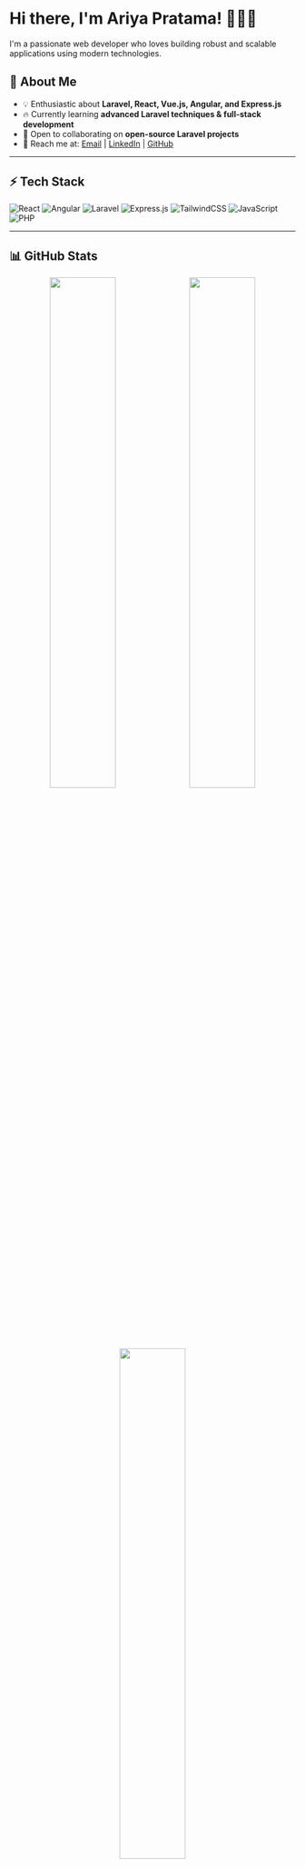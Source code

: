 # Hi there, I'm Ariya Pratama! 🚀👨‍💻

I'm a passionate web developer who loves building robust and scalable applications using modern technologies.

## 👀 About Me  
- 💡 Enthusiastic about **Laravel, React, Vue.js, Angular, and Express.js**  
- 🔥 Currently learning **advanced Laravel techniques & full-stack development**  
- 🤝 Open to collaborating on **open-source Laravel projects**  
- 📩 Reach me at: [Email](mailto:ariyapratamaadjienugroho@gmail.com) | [LinkedIn](https://www.linkedin.com/in/ariya-pratama-01b873217/) | [GitHub](https://github.com/ariyapratma)

---

## ⚡ Tech Stack  
![React](https://img.shields.io/badge/React-20232A?style=for-the-badge&logo=react&logoColor=61DAFB)
![Angular](https://img.shields.io/badge/Angular-DD0031?style=for-the-badge&logo=angular&logoColor=white)
![Laravel](https://img.shields.io/badge/Laravel-F55247?style=for-the-badge&logo=laravel&logoColor=white)
![Express.js](https://img.shields.io/badge/Express.js-000000?style=for-the-badge&logo=express&logoColor=white)
![TailwindCSS](https://img.shields.io/badge/TailwindCSS-38B2AC?style=for-the-badge&logo=tailwind-css&logoColor=white)
![JavaScript](https://img.shields.io/badge/JavaScript-F7DF1E?style=for-the-badge&logo=javascript&logoColor=black)
![PHP](https://img.shields.io/badge/PHP-777BB4?style=for-the-badge&logo=php&logoColor=white)

---

## 📊 GitHub Stats  
<p align="center">
  <img width="48%" src="https://github-readme-stats.vercel.app/api?username=ariyapratma&show_icons=true&theme=radical" />
  <img width="48%" src="https://github-readme-streak-stats.herokuapp.com/?user=ariyapratma&theme=radical" />
</p>

<p align="center">
  <img width="48%" src="https://github-readme-stats.vercel.app/api/top-langs/?username=ariyapratma&layout=compact&theme=radical" />
</p>

---

🔥 **"Building the future of the web, one line of code at a time!"** 🚀  
